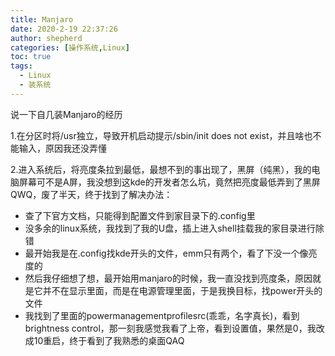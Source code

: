 ```yaml
---
title: Manjaro
date: 2020-2-19 22:37:26
author: shepherd
categories: [操作系统,Linux]
toc: true
tags:
  - Linux
  - 装系统
---
```


说一下自几装Manjaro的经历

1.在分区时将/usr独立，导致开机启动提示/sbin/init does not exist，并且啥也不能输入，原因我还没弄懂

<!-- more -->

2.进入系统后，将亮度条拉到最低，最想不到的事出现了，黑屏（纯黑），我的电脑屏幕可不是A屏，我没想到这kde的开发者怎么坑，竟然把亮度最低弄到了黑屏QWQ，废了半天，终于找到了解决办法：

- 查了下官方文档，只能得到配置文件到家目录下的.config里
- 没多余的linux系统，我找到了我的U盘，插上进入shell挂载我的家目录进行除错
- 最开始我是在.config找kde开头的文件，emm只有两个，看了下没一个像亮度的
- 然后我仔细想了想，最开始用manjaro的时候，我一直没找到亮度条，原因就是它并不在显示里面，而是在电源管理里面，于是我换目标，找power开头的文件
- 我找到了里面的powermanagementprofilesrc(乖乖，名字真长)，看到brightness control，那一刻我感觉我看了上帝，看到设置值，果然是0，我改成10重启，终于看到了我熟悉的桌面QAQ